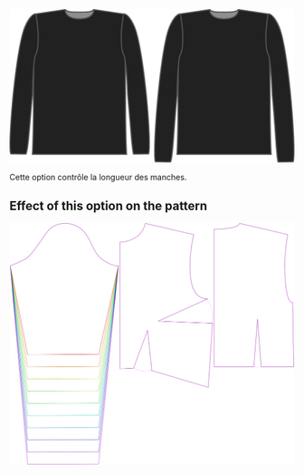 ![L'option bonus longueur de manche pour Brian](./sleevelengthbonus.svg)

Cette option contrôle la longueur des manches.


## Effect of this option on the pattern
![This image shows the effect of this option by superimposing several variants that have a different value for this option](breanna_sleevelengthbonus_sample.svg "Effect of this option on the pattern")